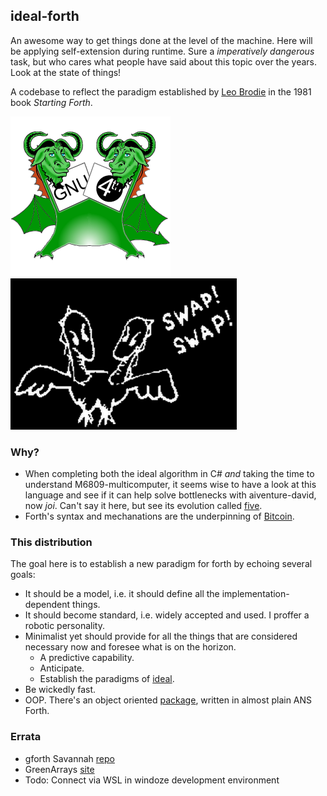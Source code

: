 ## ideal-forth

An awesome way to get things done at the level of the machine. Here will be applying self-extension during runtime. Sure a _imperatively dangerous_ task, but who cares what people have said about this topic over the years. Look at the state of things!

A codebase to reflect the paradigm established by [Leo Brodie](https://www.forth.com/starting-forth/0-starting-forth/) in the 1981 book _Starting Forth_.

![gnu](/images/gnu-forth.png) ![swap](/images/swap-dragon.png)

### Why?

* When completing both the ideal algorithm in C# _and_ taking the time to understand M6809-multicomputer, it seems wise to have a look at this language and see if it can help solve bottlenecks with aiventure-david, now _joi_. Can't say it here, but see its evolution called [five](https://github.com/cartheur/ideal-five).
* Forth's syntax and mechanations are the underpinning of [Bitcoin](https://www.youtube.com/watch?v=i7Vz6r6p1o4).

### This distribution

The goal here is to establish a new paradigm for forth by echoing several goals:

* It should be a model, i.e. it should define all the implementation-dependent things.
* It should become standard, i.e. widely accepted and used. I proffer a robotic personality.
* Minimalist yet should provide for all the things that are considered necessary now and foresee what is on the horizon.
    - A predictive capability.
    - Anticipate.
    - Establish the paradigms of [ideal](https://github.com/cartheur/ideal).
* Be wickedly fast.    
* OOP. There's an object oriented [package](/releases/oof.zip), written in almost plain ANS Forth.

### Errata

* gforth Savannah [repo](https://git.savannah.gnu.org/cgit/gforth.git)
* GreenArrays [site](https://www.greenarraychips.com)
* Todo: Connect via WSL in windoze development environment
